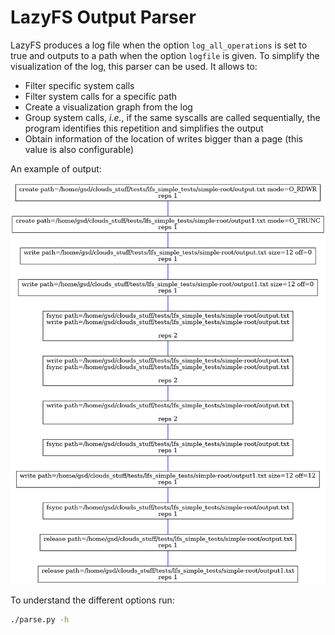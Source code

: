 # LazyFS Output Parser

LazyFS produces a log file when the option `log_all_operations` is set to true and outputs to a path when the option `logfile` is given. 
To simplify the visualization of the log, this parser can be used. It allows to:

- Filter specific system calls
- Filter system calls for a specific path
- Create a visualization graph from the log
- Group system calls, *i.e.*, if the same syscalls are called sequentially, the program identifies this repetition and simplifies the output
- Obtain information of the location of writes bigger than a page (this value is also configurable)
  
An example of output:

![](graph.png)
  
To understand the different options run: 

```bash
./parse.py -h
```